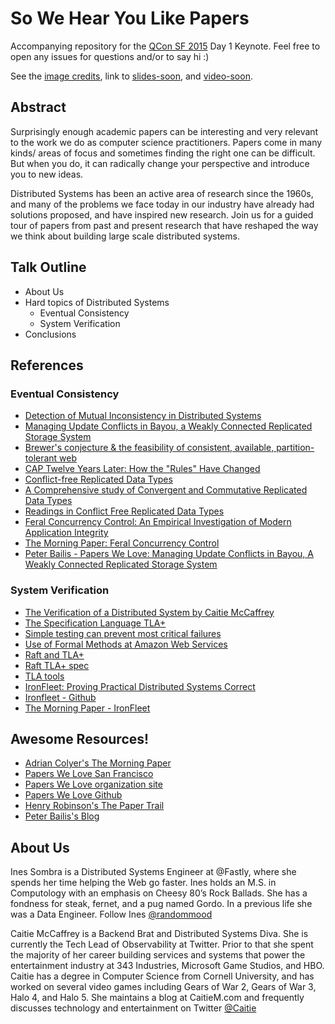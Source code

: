 # So We Hear You Like Papers

Accompanying repository for the [QCon SF 2015](https://qconsf.com/) Day 1 Keynote. Feel free to open any issues for questions and/or to say hi :)

See the [image credits](credits.md), link to [slides-soon](#), and [video-soon](#).

## Abstract
Surprisingly enough academic papers can be interesting and very relevant to the work we do as computer science practitioners. Papers come in many kinds/ areas of focus and sometimes finding the right one can be difficult. But when you do, it can radically change your perspective and introduce you to new ideas.

Distributed Systems has been an active area of research since the 1960s, and many of the problems we face today in our industry have already had solutions proposed, and have inspired new research. Join us for a guided tour of papers from past and present research that have reshaped the way we think about building large scale distributed systems.

## Talk Outline
* About Us
* Hard topics of Distributed Systems
  * Eventual Consistency
  * System Verification
* Conclusions

## References

### Eventual Consistency
* [Detection of Mutual Inconsistency in Distributed Systems](http://zoo.cs.yale.edu/classes/cs422/2013/bib/parker83detection.pdf)
* [Managing Update Conflicts in Bayou, a Weakly Connected Replicated Storage System](http://www.cs.berkeley.edu/~brewer/cs262b/update-conflicts.pdf)
* [Brewer's conjecture & the feasibility of consistent, available, partition-tolerant web](http://perso.telecom-paristech.fr/~kuznetso/INF346-2015/papers/cap.pdf)
* [CAP Twelve Years Later: How the "Rules" Have Changed](http://www.infoq.com/articles/cap-twelve-years-later-how-the-rules-have-changed)
* [Conflict-free Replicated Data Types](https://hal.inria.fr/inria-00609399v1/document)
* [A Comprehensive study of Convergent and Commutative Replicated Data Types](https://hal.inria.fr/inria-00555588)
* [Readings in Conflict Free Replicated Data Types](https://christophermeiklejohn.com/crdt/2014/07/22/readings-in-crdts.html)
* [Feral Concurrency Control: An Empirical Investigation of Modern Application Integrity](http://www.bailis.org/papers/feral-sigmod2015.pdf)
* [The Morning Paper: Feral Concurrency Control](http://blog.acolyer.org/2015/09/04/feral-concurrency-control-an-empirical-investigation-of-modern-application-integrity/)
* [Peter Bailis - Papers We Love: Managing Update Conflicts in Bayou, A Weakly Connected Replicated Storage System](https://www.youtube.com/watch?v=txP7CI0PjO4)


### System Verification
* [The Verification of a Distributed System by Caitie McCaffrey]()
* [The Specification Language TLA+](http://research.microsoft.com/en-us/um/people/lamport/pubs/commentary-web.pdf)
* [Simple testing can prevent most critical failures](https://www.usenix.org/system/files/conference/osdi14/osdi14-paper-yuan.pdf)
* [Use of Formal Methods at Amazon Web Services](http://raftuserstudy.s3-website-us-west-1.amazonaws.com/proof.pdf)
* [Raft and TLA+](https://groups.google.com/forum/#!topic/raft-dev/yu-wOUx-gnA)
* [Raft TLA+ spec](https://ramcloud.stanford.edu/~ongaro/raft.tla)
* [TLA tools](https://github.com/joewilliams/tla_tools)
* [IronFleet: Proving Practical Distributed Systems Correct](http://research.microsoft.com/pubs/255833/Ironfleet-SOSP2015-twocol.pdf)
* [Ironfleet - Github](https://github.com/Microsoft/Ironclad/tree/master/ironfleet)
* [The Morning Paper - IronFleet](http://blog.acolyer.org/2015/10/15/ironfleet-proving-practical-distributed-systems-correc/)

## Awesome Resources!
* [Adrian Colyer's The Morning Paper](http://blog.acolyer.org/)
* [Papers We Love San Francisco](http://www.meetup.com/Papers-We-Love-Too/)
* [Papers We Love organization site](http://paperswelove.org/)
* [Papers We Love Github](https://github.com/papers-we-love/papers-we-love)
* [Henry Robinson's The Paper Trail](http://the-paper-trail.org/)
* [Peter Bailis's Blog](http://www.bailis.org/blog/)

## About Us
Ines Sombra is a Distributed Systems Engineer at @Fastly, where she spends her time helping the Web go faster. Ines holds an M.S. in Computology with an emphasis on Cheesy 80’s Rock Ballads. She has a fondness for steak, fernet, and a pug named Gordo. In a previous life she was a Data Engineer. Follow Ines [@randommood](https://twitter.com/randommood)

Caitie McCaffrey is a Backend Brat and Distributed Systems Diva.  She is currently the Tech Lead of Observability at Twitter.  Prior to that she spent the majority of her career building services and systems that power the entertainment industry at 343 Industries, Microsoft Game Studios, and HBO. Caitie has a degree in Computer Science from Cornell University, and has worked on several video games including Gears of War 2, Gears of War 3, Halo 4, and Halo 5. She maintains a blog at CaitieM.com and frequently discusses technology and entertainment on Twitter [@Caitie](https://twitter.com/caitie)
